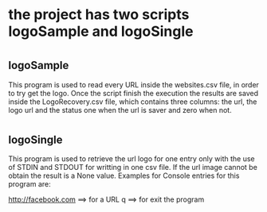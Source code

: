 # <h1> the project has two scripts logoSample and logoSingle </h1>

# <h2> logoSample </h2>

This program is used to read every URL inside the websites.csv file, in order to try get the logo. Once the script finish the execution the results are saved inside the LogoRecovery.csv file,  which contains three columns: the url, the logo url and the status one when the url is saver and zero when not.

# <h2> logoSingle </h2>

This program is used to retrieve the url logo for one entry only with the use of STDIN and STDOUT for writting in one csv file. If the url image cannot be obtain the result is a None value. Examples for Console entries for this program are:

http://facebook.com ==> for a URL 
q                   ==> for exit the program
